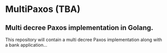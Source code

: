 # MultiPaxos (TBA)

## Multi decree Paxos implementation in Golang.</br>
This repository will contain a multi decree Paxos implementation along with a bank application...</br>
